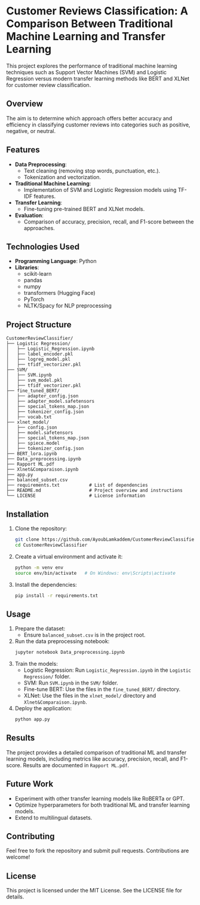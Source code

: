 # Customer Reviews Classification: A Comparison Between Traditional Machine Learning and Transfer Learning

This project explores the performance of traditional machine learning techniques such as Support Vector Machines (SVM) and Logistic Regression versus modern transfer learning methods like BERT and XLNet for customer review classification.

## Overview
The aim is to determine which approach offers better accuracy and efficiency in classifying customer reviews into categories such as positive, negative, or neutral.

## Features
- **Data Preprocessing**: 
  - Text cleaning (removing stop words, punctuation, etc.).
  - Tokenization and vectorization.
- **Traditional Machine Learning**: 
  - Implementation of SVM and Logistic Regression models using TF-IDF features.
- **Transfer Learning**: 
  - Fine-tuning pre-trained BERT and XLNet models.
- **Evaluation**: 
  - Comparison of accuracy, precision, recall, and F1-score between the approaches.

## Technologies Used
- **Programming Language**: Python
- **Libraries**:
  - scikit-learn
  - pandas
  - numpy
  - transformers (Hugging Face)
  - PyTorch
  - NLTK/Spacy for NLP preprocessing

## Project Structure
```
CustomerReviewClassifier/
├── Logistic Regression/
│   ├── Logistic_Regression.ipynb
│   ├── label_encoder.pkl
│   ├── logreg_model.pkl
│   ├── tfidf_vectorizer.pkl
├── SVM/
│   ├── SVM.ipynb
│   ├── svm_model.pkl
│   ├── tfidf_vectorizer.pkl
├── fine_tuned_BERT/
│   ├── adapter_config.json
│   ├── adapter_model.safetensors
│   ├── special_tokens_map.json
│   ├── tokenizer_config.json
│   ├── vocab.txt
├── xlnet_model/
│   ├── config.json
│   ├── model.safetensors
│   ├── special_tokens_map.json
│   ├── spiece.model
│   ├── tokenizer_config.json
├── BERT_lora.ipynb
├── Data_preprocessing.ipynb
├── Rapport ML.pdf
├── Xlnet&Comparaison.ipynb
├── app.py
├── balanced_subset.csv
├── requirements.txt           # List of dependencies
├── README.md                  # Project overview and instructions
└── LICENSE                    # License information
```

## Installation
1. Clone the repository:
   ```bash
   git clone https://github.com/AyoubLamkaddem/CustomerReviewClassifier.git
   cd CustomerReviewClassifier
   ```
2. Create a virtual environment and activate it:
   ```bash
   python -m venv env
   source env/bin/activate   # On Windows: env\Scripts\activate
   ```
3. Install the dependencies:
   ```bash
   pip install -r requirements.txt
   ```

## Usage
1. Prepare the dataset:
   - Ensure `balanced_subset.csv` is in the project root.
2. Run the data preprocessing notebook:
   ```bash
   jupyter notebook Data_preprocessing.ipynb
   ```
3. Train the models:
   - Logistic Regression: Run `Logistic_Regression.ipynb` in the `Logistic Regression/` folder.
   - SVM: Run `SVM.ipynb` in the `SVM/` folder.
   - Fine-tune BERT: Use the files in the `fine_tuned_BERT/` directory.
   - XLNet: Use the files in the `xlnet_model/` directory and `Xlnet&Comparaison.ipynb`.
4. Deploy the application:
   ```bash
   python app.py
   ```

## Results
The project provides a detailed comparison of traditional ML and transfer learning models, including metrics like accuracy, precision, recall, and F1-score. Results are documented in `Rapport ML.pdf`.

## Future Work
- Experiment with other transfer learning models like RoBERTa or GPT.
- Optimize hyperparameters for both traditional ML and transfer learning models.
- Extend to multilingual datasets.

## Contributing
Feel free to fork the repository and submit pull requests. Contributions are welcome!

## License
This project is licensed under the MIT License. See the LICENSE file for details.
